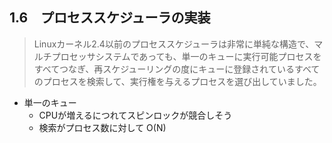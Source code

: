 ## 1.6　プロセススケジューラの実装

> Linuxカーネル2.4以前のプロセススケジューラは非常に単純な構造で、マルチプロセッサシステムであっても、単一のキューに実行可能プロセスをすべてつなぎ、再スケジューリングの度にキューに登録されているすべてのプロセスを検索して、実行権を与えるプロセスを選び出していました。

 * 単一のキュー
   * CPUが増えるにつれてスピンロックが競合しそう
   * 検索がプロセス数に対して O(N)
